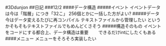 #3Ddunjon
##日記
###12/2
####データ構造
#####イベント
イベントデータは今は「階層」につき「32こ」
  256個とかに一括した方がよい?
#####データ
今はデータ変えるたびに再コンパイル
  テキストファイルから管理したい
  というかそもそもテキストファイルでもめんどくさそう
#####構造そのもの
イベントをコードにする都合上、データ構造は重要
　　できるだけintにしたくもある
####メニュー
メニューをそろそろ実装したい
